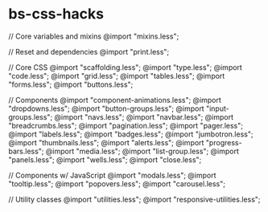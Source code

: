 bs-css-hacks
============

// Core variables and mixins
@import "mixins.less";

// Reset and dependencies
@import "print.less";

// Core CSS
@import "scaffolding.less";
@import "type.less";
@import "code.less";
@import "grid.less";
@import "tables.less";
@import "forms.less";
@import "buttons.less";

// Components
@import "component-animations.less";
@import "dropdowns.less";
@import "button-groups.less";
@import "input-groups.less";
@import "navs.less";
@import "navbar.less";
@import "breadcrumbs.less";
@import "pagination.less";
@import "pager.less";
@import "labels.less";
@import "badges.less";
@import "jumbotron.less";
@import "thumbnails.less";
@import "alerts.less";
@import "progress-bars.less";
@import "media.less";
@import "list-group.less";
@import "panels.less";
@import "wells.less";
@import "close.less";

// Components w/ JavaScript
@import "modals.less";
@import "tooltip.less";
@import "popovers.less";
@import "carousel.less";

// Utility classes
@import "utilities.less";
@import "responsive-utilities.less";
